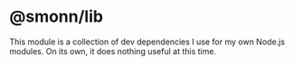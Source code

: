 # @smonn/lib

This module is a collection of dev dependencies I use for my own Node.js modules. On its own, it does nothing useful at this time.
